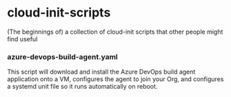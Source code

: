 # cloud-init-scripts

(The beginnings of) a collection of cloud-init scripts that other people might find useful

### azure-devops-build-agent.yaml
This script will download and install the Azure DevOps build agent application onto a VM, configures the agent to join your Org, and configures a systemd unit file so it runs automatically on reboot.
